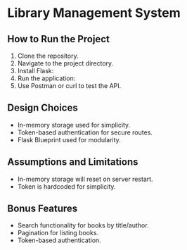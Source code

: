 # Library Management System

## How to Run the Project
1. Clone the repository.
2. Navigate to the project directory.
3. Install Flask:
4. Run the application:
5. Use Postman or curl to test the API.

## Design Choices
- In-memory storage used for simplicity.
- Token-based authentication for secure routes.
- Flask Blueprint used for modularity.

## Assumptions and Limitations
- In-memory storage will reset on server restart.
- Token is hardcoded for simplicity.

## Bonus Features
- Search functionality for books by title/author.
- Pagination for listing books.
- Token-based authentication.
